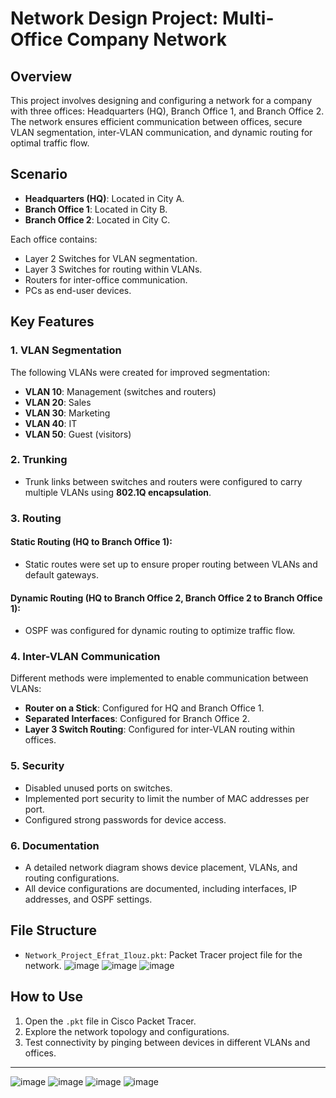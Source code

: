 # Network Design Project: Multi-Office Company Network

## Overview
This project involves designing and configuring a network for a company with three offices: Headquarters (HQ), Branch Office 1, and Branch Office 2. The network ensures efficient communication between offices, secure VLAN segmentation, inter-VLAN communication, and dynamic routing for optimal traffic flow.

## Scenario
- **Headquarters (HQ)**: Located in City A.
- **Branch Office 1**: Located in City B.
- **Branch Office 2**: Located in City C.

Each office contains:
- Layer 2 Switches for VLAN segmentation.
- Layer 3 Switches for routing within VLANs.
- Routers for inter-office communication.
- PCs as end-user devices.

## Key Features

### 1. VLAN Segmentation
The following VLANs were created for improved segmentation:
- **VLAN 10**: Management (switches and routers)
- **VLAN 20**: Sales
- **VLAN 30**: Marketing
- **VLAN 40**: IT
- **VLAN 50**: Guest (visitors)

### 2. Trunking
- Trunk links between switches and routers were configured to carry multiple VLANs using **802.1Q encapsulation**.

### 3. Routing
#### Static Routing (HQ to Branch Office 1):
- Static routes were set up to ensure proper routing between VLANs and default gateways.

#### Dynamic Routing (HQ to Branch Office 2, Branch Office 2 to Branch Office 1):
- OSPF was configured for dynamic routing to optimize traffic flow.

### 4. Inter-VLAN Communication
Different methods were implemented to enable communication between VLANs:
- **Router on a Stick**: Configured for HQ and Branch Office 1.
- **Separated Interfaces**: Configured for Branch Office 2.
- **Layer 3 Switch Routing**: Configured for inter-VLAN routing within offices.

### 5. Security
- Disabled unused ports on switches.
- Implemented port security to limit the number of MAC addresses per port.
- Configured strong passwords for device access.

### 6. Documentation
- A detailed network diagram shows device placement, VLANs, and routing configurations.
- All device configurations are documented, including interfaces, IP addresses, and OSPF settings.

## File Structure
- `Network_Project_Efrat_Ilouz.pkt`: Packet Tracer project file for the network.
![image](https://github.com/user-attachments/assets/212ef9a2-c694-41aa-93f8-d542e6ed6aaa)
![image](https://github.com/user-attachments/assets/60c06f5d-48c5-4ff0-8b84-a0ad8a84c77e)
![image](https://github.com/user-attachments/assets/baa78c86-2b75-45a4-b849-1104928293da)

## How to Use
1. Open the `.pkt` file in Cisco Packet Tracer.
2. Explore the network topology and configurations.
3. Test connectivity by pinging between devices in different VLANs and offices.

---


![image](https://github.com/user-attachments/assets/f16fd422-c5ed-4df8-a80a-ca4b30e313b1)
![image](https://github.com/user-attachments/assets/8385a50a-cf3b-404a-9c70-6eef510bf15e)
![image](https://github.com/user-attachments/assets/662755d5-4238-4988-8155-ce05450d92cd)
![image](https://github.com/user-attachments/assets/cd04000c-1851-4b39-8cf5-37e4e76347d0)


